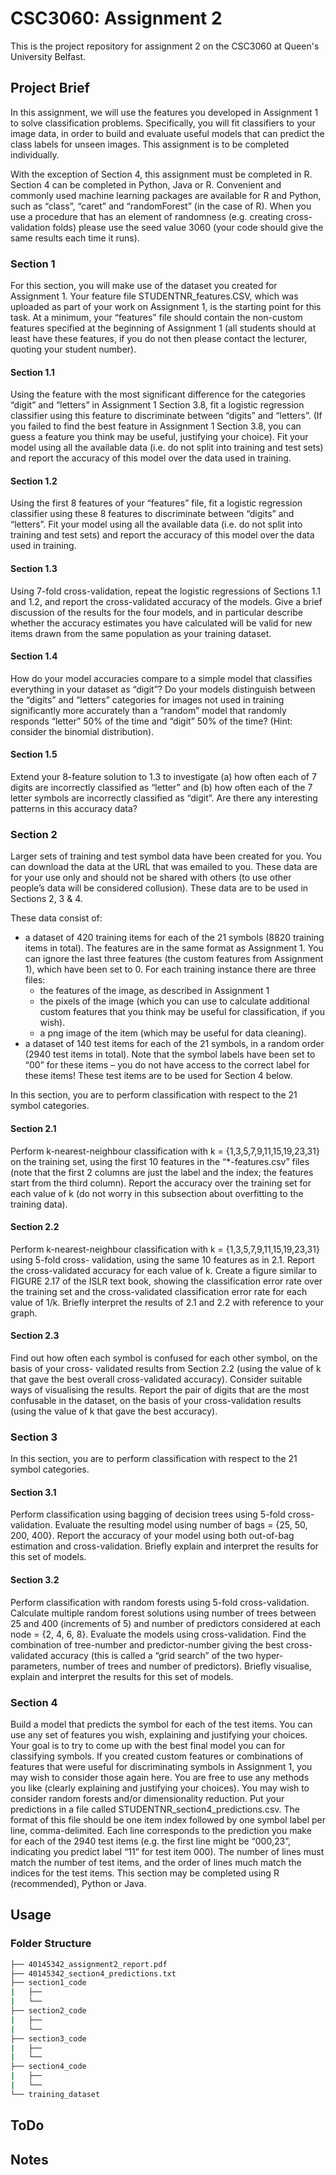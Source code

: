 # CSC3060: Assignment 2
This is the project repository for assignment 2 on the CSC3060 at Queen's University Belfast.  

## Project Brief
In this assignment, we will use the features you developed in Assignment 1 to solve classification problems. Specifically, you will fit classifiers to your image data, in order to build and evaluate useful models that can predict the class labels for unseen images. This assignment is to be completed individually.

With the exception of Section 4, this assignment must be completed in R. Section 4 can be completed in Python, Java or R. Convenient and commonly used machine learning packages are available for R and Python, such as “class”, “caret” and “randomForest” (in the case of R). When you use a procedure that has an element of randomness (e.g. creating cross-validation folds) please use the seed value 3060 (your code should give the same results each time it runs).

### Section 1
For this section, you will make use of the dataset you created for Assignment 1. Your feature file STUDENTNR_features.CSV, which was uploaded as part of your work on Assignment 1, is the starting point for this task. At a minimum, your “features” file should contain the non-custom features specified at the beginning of Assignment 1 (all students should at least have these features, if you do not then please contact the lecturer, quoting your student number).

#### Section 1.1
Using the feature with the most significant difference for the categories “digit” and “letters” in Assignment 1 Section 3.8, fit a logistic regression classifier using this feature to discriminate between “digits” and “letters”. (If you failed to find the best feature in Assignment 1 Section 3.8, you can guess a feature you think may be useful, justifying your choice). Fit your model using all the available data (i.e. do not split into training and test sets) and report the accuracy of this model over the data used in training.

#### Section 1.2
Using the first 8 features of your “features” file, fit a logistic regression classifier using these 8 features to discriminate between “digits” and “letters”. Fit your model using all the available data (i.e. do not split into training and test sets) and report the accuracy of this model over the data used in training.

#### Section 1.3
Using 7-fold cross-validation, repeat the logistic regressions of Sections 1.1 and 1.2, and report the cross-validated accuracy of the models. Give a brief discussion of the results for the four models, and in particular describe whether the accuracy estimates you have calculated will be valid for new items drawn from the same population as your training dataset.

#### Section 1.4
How do your model accuracies compare to a simple model that classifies everything in your dataset as “digit”? Do your models distinguish between the “digits” and “letters” categories for images not used in training significantly more accurately than a “random” model that randomly responds “letter” 50% of the time and “digit” 50% of the time? (Hint: consider the binomial distribution).

#### Section 1.5
Extend your 8-feature solution to 1.3 to investigate (a) how often each of 7 digits are incorrectly classified as “letter” and (b) how often each of the 7 letter symbols are incorrectly classified as “digit”. Are there any interesting patterns in this accuracy data? 

### Section 2
Larger sets of training and test symbol data have been created for you. You can download the data at the URL that was emailed to you. These data are for your use only and should not be shared with others (to use other people’s data will be considered collusion). These data are to be used in Sections 2, 3 & 4.

These data consist of:
* a dataset of 420 training items for each of the 21 symbols (8820 training items in total). The features are in the same format as Assignment 1. You can ignore the last three features (the custom features from Assignment 1), which have been set to 0. For each training instance there are three files:
    * the features of the image, as described in Assignment 1
    * the pixels of the image (which you can use to calculate additional custom features that you think may be useful for classification, if you wish).
    * a png image of the item (which may be useful for data cleaning).
* a dataset of 140 test items for each of the 21 symbols, in a random order (2940 test items in total). Note that the symbol labels have been set to “00” for these items – you do not have access to the correct label for these items! These test items are to be used for Section 4 below.

In this section, you are to perform classification with respect to the 21 symbol categories.

#### Section 2.1
Perform k-nearest-neighbour classification with k = {1,3,5,7,9,11,15,19,23,31} on the training set, using the first 10 features in the “*-features.csv” files (note that the first 2 columns are just the label and the index; the features start from the third column). Report the accuracy over the training set for each value of k (do not worry in this subsection about overfitting to the training data).

#### Section 2.2
Perform k-nearest-neighbour classification with k = {1,3,5,7,9,11,15,19,23,31} using 5-fold cross- validation, using the same 10 features as in 2.1. Report the cross-validated accuracy for each value of k. Create a figure similar to FIGURE 2.17 of the ISLR text book, showing the classification error rate over the training set and the cross-validated classification error rate for each value of 1/k. Briefly interpret the results of 2.1 and 2.2 with reference to your graph.

#### Section 2.3
Find out how often each symbol is confused for each other symbol, on the basis of your cross- validated results from Section 2.2 (using the value of k that gave the best overall cross-validated accuracy). Consider suitable ways of visualising the results. Report the pair of digits that are the most confusable in the dataset, on the basis of your cross-validation results (using the value of k that gave the best accuracy).

### Section 3
In this section, you are to perform classification with respect to the 21 symbol categories.

#### Section 3.1
Perform classification using bagging of decision trees using 5-fold cross-validation. Evaluate the resulting model using number of bags = {25, 50, 200, 400}. Report the accuracy of your model using both out-of-bag estimation and cross-validation. Briefly explain and interpret the results for this set of models.

#### Section 3.2
Perform classification with random forests using 5-fold cross-validation. Calculate multiple random forest solutions using number of trees between 25 and 400 (increments of 5) and number of predictors considered at each node = {2, 4, 6, 8}. Evaluate the models using cross-validation. Find the combination of tree-number and predictor-number giving the best cross-validated accuracy (this is called a “grid search” of the two hyper-parameters, number of trees and number of predictors). Briefly visualise, explain and interpret the results for this set of models.

### Section 4
Build a model that predicts the symbol for each of the test items. You can use any set of features you wish, explaining and justifying your choices. Your goal is to try to come up with the best final model you can for classifying symbols. If you created custom features or combinations of features that were useful for discriminating symbols in Assignment 1, you may wish to consider those again here. You are free to use any methods you like (clearly explaining and justifying your choices). You may wish to consider random forests and/or dimensionality reduction. Put your predictions in a file called STUDENTNR_section4_predictions.csv. The format of this file should be one item index followed by one symbol label per line, comma-delimited. Each line corresponds to the prediction you make for each of the 2940 test items (e.g. the first line might be “000,23”, indicating you predict label “11” for test item 000). The number of lines must match the number of test items, and the order of lines much match the indices for the test items. This section may be completed using R (recommended), Python or Java.

## Usage
### Folder Structure
```bash
├── 40145342_assignment2_report.pdf
├── 40145342_section4_predictions.txt
├── section1_code
|   ├──
|   └──
├── section2_code
|   ├── 
|   └──
├── section3_code
|   ├──
|   └──
├── section4_code
|   ├── 
|   └──
└── training_dataset
```

## ToDo

## Notes
